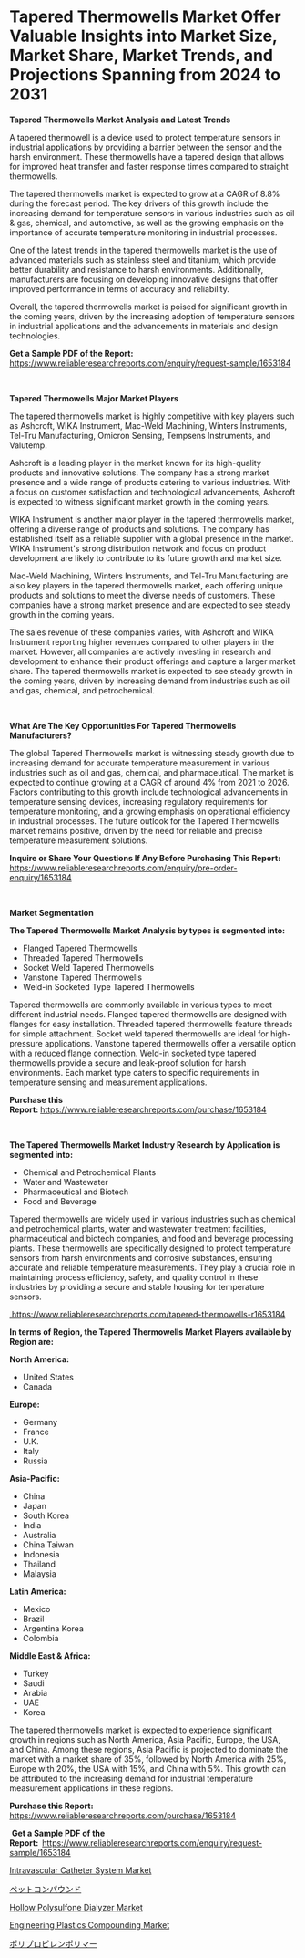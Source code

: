 <p><h1>Tapered Thermowells Market Offer Valuable Insights into Market Size, Market Share, Market Trends, and Projections Spanning from 2024 to 2031</h1></p><p><strong>Tapered Thermowells Market Analysis and Latest Trends</strong></p>
<p><p>A tapered thermowell is a device used to protect temperature sensors in industrial applications by providing a barrier between the sensor and the harsh environment. These thermowells have a tapered design that allows for improved heat transfer and faster response times compared to straight thermowells.</p><p>The tapered thermowells market is expected to grow at a CAGR of 8.8% during the forecast period. The key drivers of this growth include the increasing demand for temperature sensors in various industries such as oil & gas, chemical, and automotive, as well as the growing emphasis on the importance of accurate temperature monitoring in industrial processes.</p><p>One of the latest trends in the tapered thermowells market is the use of advanced materials such as stainless steel and titanium, which provide better durability and resistance to harsh environments. Additionally, manufacturers are focusing on developing innovative designs that offer improved performance in terms of accuracy and reliability.</p><p>Overall, the tapered thermowells market is poised for significant growth in the coming years, driven by the increasing adoption of temperature sensors in industrial applications and the advancements in materials and design technologies.</p></p>
<p><strong>Get a Sample PDF of the Report:&nbsp;</strong> <a href="https://www.reliableresearchreports.com/enquiry/request-sample/1653184">https://www.reliableresearchreports.com/enquiry/request-sample/1653184</a></p>
<p>&nbsp;</p>
<p><strong>Tapered Thermowells Major Market Players</strong></p>
<p><p>The tapered thermowells market is highly competitive with key players such as Ashcroft, WIKA Instrument, Mac-Weld Machining, Winters Instruments, Tel-Tru Manufacturing, Omicron Sensing, Tempsens Instruments, and Valutemp. </p><p>Ashcroft is a leading player in the market known for its high-quality products and innovative solutions. The company has a strong market presence and a wide range of products catering to various industries. With a focus on customer satisfaction and technological advancements, Ashcroft is expected to witness significant market growth in the coming years.</p><p>WIKA Instrument is another major player in the tapered thermowells market, offering a diverse range of products and solutions. The company has established itself as a reliable supplier with a global presence in the market. WIKA Instrument's strong distribution network and focus on product development are likely to contribute to its future growth and market size.</p><p>Mac-Weld Machining, Winters Instruments, and Tel-Tru Manufacturing are also key players in the tapered thermowells market, each offering unique products and solutions to meet the diverse needs of customers. These companies have a strong market presence and are expected to see steady growth in the coming years.</p><p>The sales revenue of these companies varies, with Ashcroft and WIKA Instrument reporting higher revenues compared to other players in the market. However, all companies are actively investing in research and development to enhance their product offerings and capture a larger market share. The tapered thermowells market is expected to see steady growth in the coming years, driven by increasing demand from industries such as oil and gas, chemical, and petrochemical.</p></p>
<p>&nbsp;</p>
<p><strong>What Are The Key Opportunities For Tapered Thermowells Manufacturers?</strong></p>
<p><p>The global Tapered Thermowells market is witnessing steady growth due to increasing demand for accurate temperature measurement in various industries such as oil and gas, chemical, and pharmaceutical. The market is expected to continue growing at a CAGR of around 4% from 2021 to 2026. Factors contributing to this growth include technological advancements in temperature sensing devices, increasing regulatory requirements for temperature monitoring, and a growing emphasis on operational efficiency in industrial processes. The future outlook for the Tapered Thermowells market remains positive, driven by the need for reliable and precise temperature measurement solutions.</p></p>
<p><strong>Inquire or Share Your Questions If Any Before Purchasing This Report:</strong> <a href="https://www.reliableresearchreports.com/enquiry/pre-order-enquiry/1653184">https://www.reliableresearchreports.com/enquiry/pre-order-enquiry/1653184</a></p>
<p>&nbsp;</p>
<p><strong>Market Segmentation</strong></p>
<p><strong>The Tapered Thermowells Market Analysis by types is segmented into:</strong></p>
<p><ul><li>Flanged Tapered Thermowells</li><li>Threaded Tapered Thermowells</li><li>Socket Weld Tapered Thermowells</li><li>Vanstone Tapered Thermowells</li><li>Weld-in Socketed Type Tapered Thermowells</li></ul></p>
<p><p>Tapered thermowells are commonly available in various types to meet different industrial needs. Flanged tapered thermowells are designed with flanges for easy installation. Threaded tapered thermowells feature threads for simple attachment. Socket weld tapered thermowells are ideal for high-pressure applications. Vanstone tapered thermowells offer a versatile option with a reduced flange connection. Weld-in socketed type tapered thermowells provide a secure and leak-proof solution for harsh environments. Each market type caters to specific requirements in temperature sensing and measurement applications.</p></p>
<p><strong>Purchase this Report:&nbsp;</strong><a href="https://www.reliableresearchreports.com/purchase/1653184">https://www.reliableresearchreports.com/purchase/1653184</a></p>
<p>&nbsp;</p>
<p><strong>The Tapered Thermowells Market Industry Research by Application is segmented into:</strong></p>
<p><ul><li>Chemical and Petrochemical Plants</li><li>Water and Wastewater</li><li>Pharmaceutical and Biotech</li><li>Food and Beverage</li></ul></p>
<p><p>Tapered thermowells are widely used in various industries such as chemical and petrochemical plants, water and wastewater treatment facilities, pharmaceutical and biotech companies, and food and beverage processing plants. These thermowells are specifically designed to protect temperature sensors from harsh environments and corrosive substances, ensuring accurate and reliable temperature measurements. They play a crucial role in maintaining process efficiency, safety, and quality control in these industries by providing a secure and stable housing for temperature sensors.</p></p>
<p><a href="https://www.reliableresearchreports.com/tapered-thermowells-r1653184">&nbsp;https://www.reliableresearchreports.com/tapered-thermowells-r1653184</a></p>
<p><strong>In terms of Region, the Tapered Thermowells Market Players available by Region are:</strong></p>
<p>
    <p> <strong> North America: </strong>
        <ul>
            <li>United States</li>
            <li>Canada</li>
        </ul>
        </p> 
    <p> <strong> Europe: </strong>
        <ul>
            <li>Germany</li>
            <li>France</li>
            <li>U.K.</li>
            <li>Italy</li>
            <li>Russia</li>
        </ul>
        </p> 
    <p> <strong> Asia-Pacific: </strong>
        <ul>
            <li>China</li>
            <li>Japan</li>
            <li>South Korea</li>
            <li>India</li>
            <li>Australia</li>
            <li>China Taiwan</li>
            <li>Indonesia</li>
            <li>Thailand</li>
            <li>Malaysia</li>
        </ul>
        </p> 
    <p> <strong> Latin America: </strong>
        <ul>
            <li>Mexico</li>
            <li>Brazil</li>
            <li>Argentina Korea</li>
            <li>Colombia</li>
        </ul>
        </p> 
    <p> <strong> Middle East & Africa: </strong>
        <ul>
            <li>Turkey</li>
            <li>Saudi</li>
            <li>Arabia</li>
            <li>UAE</li>
            <li>Korea</li>
        </ul>
    </p>
    </p>
<p><p>The tapered thermowells market is expected to experience significant growth in regions such as North America, Asia Pacific, Europe, the USA, and China. Among these regions, Asia Pacific is projected to dominate the market with a market share of 35%, followed by North America with 25%, Europe with 20%, the USA with 15%, and China with 5%. This growth can be attributed to the increasing demand for industrial temperature measurement applications in these regions.</p></p>
<p><strong>Purchase this Report: </strong><a href="https://www.reliableresearchreports.com/purchase/1653184">https://www.reliableresearchreports.com/purchase/1653184</a></p>
<p>&nbsp;<strong>Get a Sample PDF of the Report:&nbsp;&nbsp;</strong><a href="https://www.reliableresearchreports.com/enquiry/request-sample/1653184">https://www.reliableresearchreports.com/enquiry/request-sample/1653184</a></p>
<p><strong></strong></p>
<p><p><a href="https://github.com/FassouRP/Market-Research-Report-List-5/blob/main/intravascular-catheter-system-market.md">Intravascular Catheter System Market</a></p><p><a href="https://github.com/andrade7361/Market-Research-Report-List-2/blob/main/5137732176349.md">ペットコンパウンド</a></p><p><a href="https://github.com/rahu1506/Market-Research-Report-List-5/blob/main/hollow-polysulfone-dialyzer-market.md">Hollow Polysulfone Dialyzer Market</a></p><p><a href="https://www.linkedin.com/pulse/engineering-plastics-compounding-market-research-report-forecast-blezf">Engineering Plastics Compounding Market</a></p><p><a href="https://github.com/RaeJenkins1952/Market-Research-Report-List-2/blob/main/8915890176350.md">ポリプロピレンポリマー</a></p></p>